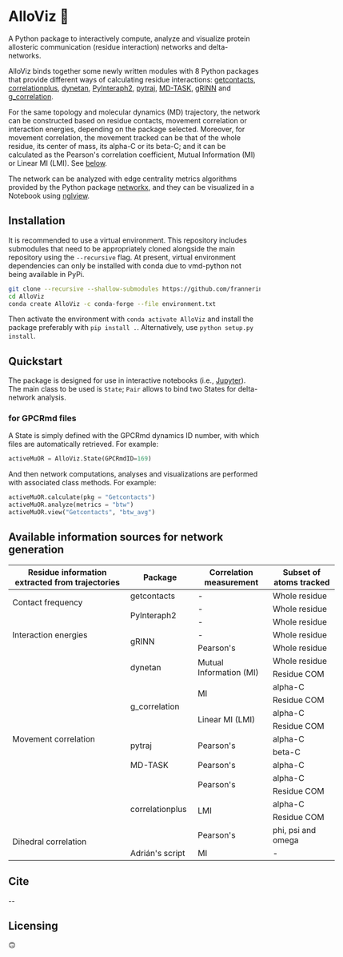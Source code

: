 <!-- [![PyPI - Python Version](https://img.shields.io/pypi/pyversions/correlationplus)](https://pypi.org/project/correlationplus/)
[![PyPI](https://img.shields.io/pypi/v/correlationplus)](https://pypi.org/project/correlationplus/)
[![install with bioconda](https://img.shields.io/badge/install%20with-bioconda-brightgreen.svg?style=flat)](http://bioconda.github.io/recipes/correlationplus/README.html)
[![Open Source License: GPL v3](https://img.shields.io/badge/License-LGPLv3-blue.svg)](https://opensource.org/licenses/LGPL-3.0)
[![Doc](https://readthedocs.org/projects/correlationplus/badge/?version=latest)](http://correlationplus.readthedocs.org/en/latest/#)
[![Docker Image Version (tag latest semver)](https://img.shields.io/docker/v/structuraldynamicslab/correlationplus/latest)](https://hub.docker.com/repository/docker/structuraldynamicslab/correlationplus)
![Conda](https://img.shields.io/conda/pn/bioconda/correlationplus)
[![SWH](https://archive.softwareheritage.org/badge/origin/https://github.com/tekpinar/correlationplus/)](https://archive.softwareheritage.org/browse/origin/?origin_url=https://github.com/tekpinar/correlationplus) -->

# AlloViz 🔭

A Python package to interactively compute, analyze and visualize protein allosteric communication (residue interaction) networks and delta-networks.

AlloViz binds together some newly written modules with 8 Python packages that provide different ways of calculating residue interactions: [getcontacts](https://github.com/getcontacts/getcontacts), [correlationplus](https://github.com/tekpinar/correlationplus), [dynetan](https://github.com/melomcr/dynetan), [PyInteraph2](https://github.com/ELELAB/pyinteraph2), [pytraj](https://github.com/Amber-MD/pytraj), [MD-TASK](https://github.com/RUBi-ZA/MD-TASK), [gRINN](https://bitbucket.org/onursercinoglu/grinn) and [g_correlation](https://www.mpinat.mpg.de/grubmueller/g_correlation).

For the same topology and molecular dynamics (MD) trajectory, the network can be constructed based on residue contacts, movement correlation or interaction energies, depending on the package selected. Moreover, for movement correlation, the movement tracked can be that of the whole residue, its center of mass, its alpha-C or its beta-C; and it can be calculated as the Pearson's correlation coefficient, Mutual Information (MI) or Linear MI (LMI). See [below](#available-information-sources-for-network-generation).

The network can be analyzed with edge centrality metrics algorithms provided by the Python package [networkx](https://github.com/networkx/networkx), and they can be visualized in a Notebook using [nglview](https://github.com/nglviewer/nglview).

## Installation

It is recommended to use a virtual environment. This repository includes submodules that need to be appropriately cloned alongside the main repository using the `--recursive` flag. At present, virtual environment dependencies can only be installed with conda due to vmd-python not being available in PyPi.

```bash
git clone --recursive --shallow-submodules https://github.com/frannerin/AlloViz
cd AlloViz
conda create AlloViz -c conda-forge --file environment.txt
```

Then activate the environment with `conda activate AlloViz` and install the package preferably with `pip install .`. Alternatively, use `python setup.py install`.

## Quickstart

The package is designed for use in interactive notebooks (i.e., [Jupyter](https://jupyter.org/)). The main class to be used is `State`; `Pair` allows to bind two States for delta-network analysis.

### for GPCRmd files

A State is simply defined with the GPCRmd dynamics ID number, with which files are automatically retrieved. For example:

```python
activeMuOR = AlloViz.State(GPCRmdID=169)
```

And then network computations, analyses and visualizations are performed with associated class methods. For example:

```python
activeMuOR.calculate(pkg = "Getcontacts")
activeMuOR.analyze(metrics = "btw")
activeMuOR.view("Getcontacts", "btw_avg")
```

## Available information sources for network generation

<!-- https://www.tablesgenerator.com/html_tables -->

<table style="undefined;table-layout: fixed; width: 653px">
<colgroup>
<col style="width: 236px">
<col style="width: 135px">
<col style="width: 150px">
<col style="width: 132px">
</colgroup>
<thead>
  <tr>
    <th>Residue information extracted from trajectories</th>
    <th>Package</th>
    <th>Correlation measurement</th>
    <th>Subset of atoms tracked</th>
  </tr>
</thead>
<tbody>
  <tr>
    <td rowspan="2">Contact frequency</td>
    <td>getcontacts</td>
    <td>-</td>
    <td>Whole residue</td>
  </tr>
  <tr>
    <td rowspan="2">PyInteraph2</td>
    <td>-</td>
    <td>Whole residue</td>
  </tr>
  <tr>
    <td rowspan="3">Interaction energies</td>
    <td>-</td>
    <td>Whole residue</td>
  </tr>
  <tr>
    <td rowspan="2">gRINN</td>
    <td>-</td>
    <td>Whole residue</td>
  </tr>
  <tr>
    <td>Pearson's</td>
    <td>Whole residue</td>
  </tr>
  <tr>
    <td rowspan="13">Movement correlation</td>
    <td rowspan="2">dynetan</td>
    <td rowspan="2">Mutual Information (MI)</td>
    <td>Whole residue</td>
  </tr>
  <tr>
    <td>Residue COM</td>
  </tr>
  <tr>
    <td rowspan="4">g_correlation</td>
    <td rowspan="2">MI</td>
    <td>alpha-C</td>
  </tr>
  <tr>
    <td>Residue COM</td>
  </tr>
  <tr>
    <td rowspan="2">Linear MI (LMI)</td>
    <td>alpha-C</td>
  </tr>
  <tr>
    <td>Residue COM</td>
  </tr>
  <tr>
    <td rowspan="2">pytraj</td>
    <td rowspan="2">Pearson's</td>
    <td>alpha-C</td>
  </tr>
  <tr>
    <td>beta-C</td>
  </tr>
  <tr>
    <td>MD-TASK</td>
    <td>Pearson's</td>
    <td>alpha-C</td>
  </tr>
  <tr>
    <td rowspan="5">correlationplus</td>
    <td rowspan="2">Pearson's</td>
    <td>alpha-C</td>
  </tr>
  <tr>
    <td>Residue COM</td>
  </tr>
  <tr>
    <td rowspan="2">LMI</td>
    <td>alpha-C</td>
  </tr>
  <tr>
    <td>Residue COM</td>
  </tr>
  <tr>
    <td rowspan="2">Dihedral correlation</td>
    <td>Pearson's</td>
    <td>phi, psi and omega</td>
  </tr>
  <tr>
    <td>Adrián's script</td>
    <td>MI</td>
    <td>-</td>
  </tr>
</tbody>
</table>

## Cite
--

## Licensing
:upside_down_face:
